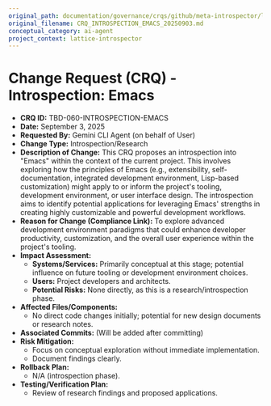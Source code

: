 ```yaml
---
original_path: documentation/governance/crqs/github/meta-introspector/lattice-introspector/docs/crq/CRQ_INTROSPECTION_EMACS_20250903.md
original_filename: CRQ_INTROSPECTION_EMACS_20250903.md
conceptual_category: ai-agent
project_context: lattice-introspector
---
```


# Change Request (CRQ) - Introspection: Emacs

*   **CRQ ID:** TBD-060-INTROSPECTION-EMACS
*   **Date:** September 3, 2025
*   **Requested By:** Gemini CLI Agent (on behalf of User)
*   **Change Type:** Introspection/Research
*   **Description of Change:**
    This CRQ proposes an introspection into "Emacs" within the context of the current project. This involves exploring how the principles of Emacs (e.g., extensibility, self-documentation, integrated development environment, Lisp-based customization) might apply to or inform the project's tooling, development environment, or user interface design. The introspection aims to identify potential applications for leveraging Emacs' strengths in creating highly customizable and powerful development workflows.
*   **Reason for Change (Compliance Link):**
    To explore advanced development environment paradigms that could enhance developer productivity, customization, and the overall user experience within the project's tooling.
*   **Impact Assessment:**
    *   **Systems/Services:** Primarily conceptual at this stage; potential influence on future tooling or development environment choices.
    *   **Users:** Project developers and architects.
    *   **Potential Risks:** None directly, as this is a research/introspection phase.
*   **Affected Files/Components:**
    *   No direct code changes initially; potential for new design documents or research notes.
*   **Associated Commits:** (Will be added after committing)
*   **Risk Mitigation:**
    *   Focus on conceptual exploration without immediate implementation.
    *   Document findings clearly.
*   **Rollback Plan:**
    *   N/A (introspection phase).
*   **Testing/Verification Plan:**
    *   Review of research findings and proposed applications.
